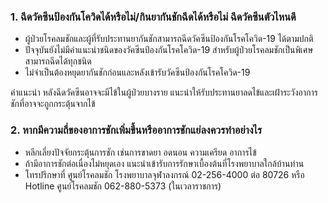 ### 1. ฉีดวัคซีนป้องกันโควิดได้หรือไม่/กินยากันชักฉีดได้หรือไม่ ฉีดวัคซีนตัวไหนดี
- ผู้ป่วยโรคลมชักและผู้ที่รับประทานยากันชักสามารถฉีดวัคซีนป้องกันโรคโควิด-19 ได้ตามปกติ
- ปัจจุบันยังไม่มีคำแนะนำชนิดของวัคซีนป้องกันโรคโควิด-19 สำหรับผู้ป่วยโรคลมชักเป็นพิเศษ สามารถฉีดได้ทุกชนิด
- ไม่จำเป็นต้องหยุดยากันชักก่อนและหลังเข้ารับวัคซีนป้องกันโรคโควิด-19

คำแนะนำ หลังฉีดวัคซีนอาจจะมีไข้ในผู้ป่วยบางราย แนะนำให้รับประทานยาลดไข้และเฝ้าระวังอาการชักที่อาจจะถูกกระตุ้นจากไข้

### 2. หากมีความถี่ของอาการชักเพิ่มขึ้นหรืออาการชักแย่ลงควรทำอย่างไร
- หลีกเลี่ยงปัจจัยกระตุ้นการชัก เช่นการขาดยา อดนอน ความเครียด อาการไข้
- ถ้ามีอาการชักต่อเนื่องไม่หยุดเอง แนะนำเข้ารับการรักษาเบื้องต้นที่โรงพยาบาลใกล้บ้านท่าน
- โทรปรึกษาที่ ศูนย์โรคลมชัก โรงพยาบาลจุฬาลงกรณ์ 02-256-4000 ต่อ 80726 หรือ Hotline ศูนย์โรคลมชัก 062-880-5373 (ในเวลาราชการ)

